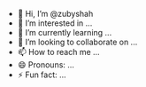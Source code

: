 - 👋 Hi, I’m @zubyshah
- 👀 I’m interested in ...
- 🌱 I’m currently learning ...
- 💞️ I’m looking to collaborate on ...
- 📫 How to reach me ...
- 😄 Pronouns: ...
- ⚡ Fun fact: ...

<!---
zubyshah/zubyshah is a ✨ special ✨ repository because its `README.md` (this file) appears on your GitHub profile.
You can click the Preview link to take a look at your changes.
--->
